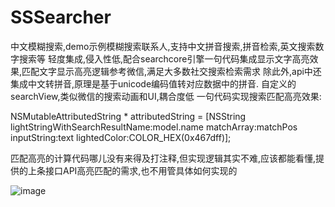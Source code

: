 # SSSearcher
中文模糊搜索,demo示例模糊搜索联系人,支持中文拼音搜索,拼音检索,英文搜索数字搜索等
轻度集成,侵入性低,配合searchcore引擎一句代码集成显示文字高亮效果,匹配文字显示高亮逻辑参考微信,满足大多数社交搜索检索需求
除此外,api中还集成中文转拼音,原理是基于unicode编码值转对应数据中的拼音.
自定义的searchView,类似微信的搜索动画和UI,耦合度低
一句代码实现搜索匹配高亮效果:

NSMutableAttributedString * attributedString = [NSString lightStringWithSearchResultName:model.name matchArray:matchPos inputString:text lightedColor:COLOR_HEX(0x467dff)];

匹配高亮的计算代码哪儿没有来得及打注释,但实现逻辑其实不难,应该都能看懂,提供的上条接口API高亮匹配的需求,也不用管具体如何实现的


![image](https://github.com/suzz007/SSSearcher/blob/master/SSSearcher/SSSearcher/2018-07-02%2014.38.33.gif)
